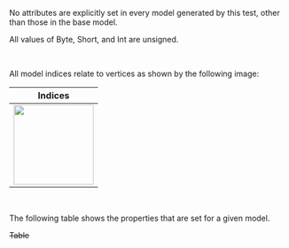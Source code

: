 No attributes are explicitly set in every model generated by this test, other than those in the base model.  

All values of Byte, Short, and Int are unsigned.  

<br>

All model indices relate to vertices as shown by the following image:  

Indices | 
:---: | 
<img src="./Icon_Indices.png" height="144" width="144" align="middle"> |

<br>

The following table shows the properties that are set for a given model.  

~~Table~~ 
